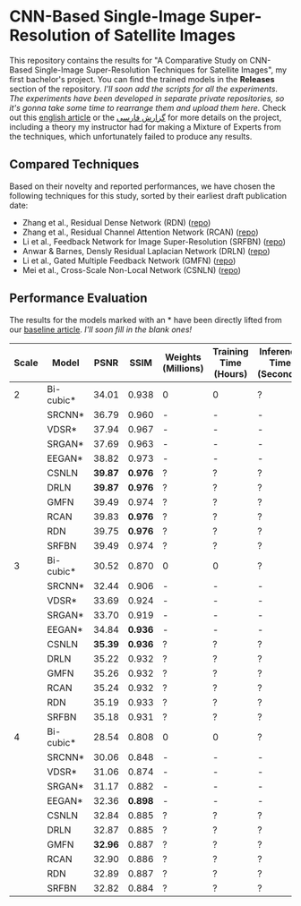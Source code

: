 # CNN-Based Single-Image Super-Resolution of Satellite Images
This repository contains the results for "A Comparative Study on CNN-Based Single-Image Super-Resolution Techniques for Satellite Images", my first bachelor's project. You can find the trained models in the **Releases** section of the repository. *I'll soon add the scripts for all the experiments. The experiments have been developed in separate private repositories, so it's gonna take some time to rearrange them and upload them here.* Check out this [english article]() or the [گزارش فارسی](https://drive.google.com/file/d/1n20s3Pb_dP0E-lA1Z8n9bMoC0Kt9ZTys/view?usp=sharing) for more details on the project, including a theory my instructor had for making a Mixture of Experts from the techniques, which unfortunately failed to produce any results.

## Compared Techniques
Based on their novelty and reported performances, we have chosen the following techniques for this study, sorted by their earliest draft publication date:

+ Zhang et al., Residual Dense Network (RDN) ([repo](https://github.com/yulunzhang/RDN))
+ Zhang et al., Residual Channel Attention Network (RCAN) ([repo](https://github.com/yulunzhang/RCAN))
+ Li et al., Feedback Network for Image Super-Resolution (SRFBN) ([repo](https://github.com/Paper99/SRFBN_CVPR19))
+ Anwar & Barnes, Densly Residual Laplacian Network (DRLN) ([repo](https://github.com/saeed-anwar/DRLN))
+ Li et al., Gated Multiple Feedback Network (GMFN) ([repo](https://github.com/liqilei/GMFN))
+ Mei et al., Cross-Scale Non-Local Network (CSNLN) ([repo](https://github.com/SHI-Labs/Cross-Scale-Non-Local-Attention))

## Performance Evaluation
The results for the models marked with an * have been directly lifted from our [baseline article](https://ieeexplore.ieee.org/abstract/document/8677274). *I'll soon fill in the blank ones!*

| Scale | Model     | PSNR      | SSIM      | Weights (Millions) | Training Time (Hours) | Inference Time (Seconds) |
|-------|-----------|-----------|-----------|--------------------|-----------------------|--------------------------|
| 2     | Bi-cubic* | 34.01     |     0.938 | 0                  | 0                     | ?                        |
|       | SRCNN*    | 36.79     |     0.960 | -                  | -                     | -                        |
|       | VDSR*     | 37.94     |     0.967 | -                  | -                     | -                        |
|       | SRGAN*    | 37.69     |     0.963 | -                  | -                     | -                        |
|       | EEGAN*    | 38.82     |     0.973 | -                  | -                     | -                        |
|       | CSNLN     | **39.87** | **0.976** | ?                  | ?                     | ?                        |
|       | DRLN      | **39.87** | **0.976** | ?                  | ?                     | ?                        |
|       | GMFN      | 39.49     | 0.974     | ?                  | ?                     | ?                        |
|       | RCAN      | 39.83     | **0.976** | ?                  | ?                     | ?                        |
|       | RDN       | 39.75     | **0.976** | ?                  | ?                     | ?                        |
|       | SRFBN     | 39.49     | 0.974     | ?                  | ?                     | ?                        |
| 3     | Bi-cubic* | 30.52     | 0.870     | 0                  | 0                     | ?                        |
|       | SRCNN*    | 32.44     | 0.906     | -                  | -                     | -                        |
|       | VDSR*     | 33.69     | 0.924     | -                  | -                     | -                        |
|       | SRGAN*    | 33.70     | 0.919     | -                  | -                     | -                        |
|       | EEGAN*    | 34.84     | **0.936** | -                  | -                     | -                        |
|       | CSNLN     | **35.39** | **0.936** | ?                  | ?                     | ?                        |
|       | DRLN      | 35.22     | 0.932     | ?                  | ?                     | ?                        |
|       | GMFN      | 35.26     | 0.932     | ?                  | ?                     | ?                        |
|       | RCAN      | 35.24     | 0.932     | ?                  | ?                     | ?                        |
|       | RDN       | 35.19     | 0.933     | ?                  | ?                     | ?                        |
|       | SRFBN     | 35.18     | 0.931     | ?                  | ?                     | ?                        |
| 4     | Bi-cubic* | 28.54     | 0.808     | 0                  | 0                     | ?                        |
|       | SRCNN*    | 30.06     | 0.848     | -                  | -                     | -                        |
|       | VDSR*     | 31.06     | 0.874     | -                  | -                     | -                        |
|       | SRGAN*    | 31.17     | 0.882     | -                  | -                     | -                        |
|       | EEGAN*    | 32.36     | **0.898** | -                  | -                     | -                        |
|       | CSNLN     | 32.84     | 0.885     | ?                  | ?                     | ?                        |
|       | DRLN      | 32.87     | 0.885     | ?                  | ?                     | ?                        |
|       | GMFN      | **32.96** | 0.887     | ?                  | ?                     | ?                        |
|       | RCAN      | 32.90     | 0.886     | ?                  | ?                     | ?                        |
|       | RDN       | 32.89     | 0.887     | ?                  | ?                     | ?                        |
|       | SRFBN     | 32.82     | 0.884     | ?                  | ?                     | ?                        |
